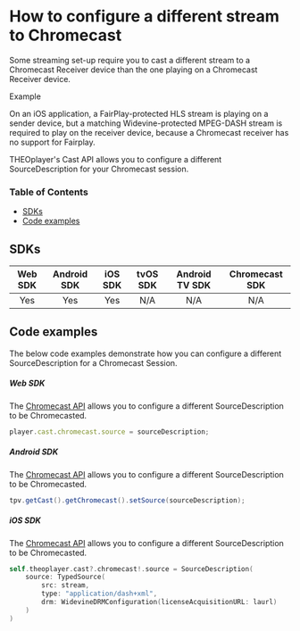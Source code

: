 # How to configure a different stream to Chromecast

Some streaming set-up require you to cast a different stream to a Chromecast Receiver device than the one playing on a Chromecast Receiver device.

Example

On an iOS application, a FairPlay-protected HLS stream is playing on a sender device, but a matching Widevine-protected MPEG-DASH stream is required to play on the receiver device, because a Chromecast receiver has no support for Fairplay.

THEOplayer's Cast API allows you to configure a different SourceDescription for your Chromecast session.

### Table of Contents
- [SDKs](#sdks)
- [Code examples](#code-examples)
  
## SDKs

| Web SDK | Android SDK | iOS SDK | tvOS SDK| Android TV SDK | Chromecast SDK |
| :-----: | :---------: | :-----: | :--: | :------------: | :------------: |
|   Yes   |     Yes     |   Yes   |  N/A |      N/A       |      N/A       |

## Code examples

The below code examples demonstrate how you can configure a different SourceDescription for a Chromecast Session.

##### Web SDK

The [Chromecast API](https://docs.theoplayer.com/api-reference/web/theoplayer.chromecast.md) allows you to configure a different SourceDescription to be Chromecasted.

```js
player.cast.chromecast.source = sourceDescription;
```

##### Android SDK

The [Chromecast API](https://cdn.theoplayer.com/doc/android/2.55.1/com/theoplayer/android/api/cast/chromecast/Chromecast.html#setSource-com.theoplayer.android.api.source.SourceDescription-) allows you to configure a different SourceDescription to be Chromecasted.

```java
tpv.getCast().getChromecast().setSource(sourceDescription);
```

##### iOS SDK

The [Chromecast API](https://cdn.theoplayer.com/doc/ios/2.55.1/Protocols/Chromecast.html#/s:13THEOplayerSDK10ChromecastP6sourceAA17SourceDescriptionCSgvp) allows you to configure a different SourceDescription to be Chromecasted.

```swift
self.theoplayer.cast?.chromecast!.source = SourceDescription(
    source: TypedSource(
        src: stream,
        type: "application/dash+xml",
        drm: WidevineDRMConfiguration(licenseAcquisitionURL: laurl)
    )
)
```